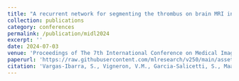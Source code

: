```yaml
---
title: "A recurrent network for segmenting the thrombus on brain MRI in patients with hyper-acute ischemic stroke"
collection: publications
category: conferences
permalink: /publication/midl2024
excerpt: ''
date: 2024-07-03
venue: 'Proceedings of The 7th International Conference on Medical Imaging with Deep Learning'
paperurl: 'https://raw.githubusercontent.com/mlresearch/v250/main/assets/ibarra24a/ibarra24a.pdf'
citation: 'Vargas-Ibarra, S., Vigneron, V.M., Garcia-Salicetti, S., Maaref, H., Kobold, J., Chausson, N., Lhermitte, Y. &amp; Smadja, D.. (2024). A recurrent network for segmenting the thrombus on brain MRI in patients with hyper-acute ischemic stroke. <i>Proceedings of The 7th International Conference on Medical Imaging with Deep Learning</i>, in <i>Proceedings of Machine Learning Research</i> 250:657-671 Available from https://proceedings.mlr.press/v250/ibarra24a.html.'
---
```

